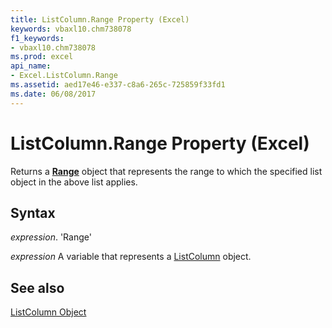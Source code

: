 ```yaml
---
title: ListColumn.Range Property (Excel)
keywords: vbaxl10.chm738078
f1_keywords:
- vbaxl10.chm738078
ms.prod: excel
api_name:
- Excel.ListColumn.Range
ms.assetid: aed17e46-e337-c8a6-265c-725859f33fd1
ms.date: 06/08/2017
---
```



# ListColumn.Range Property (Excel)

Returns a  **[Range](Excel.Range(objec).md)** object that represents the range to which the specified list object in the above list applies.


## Syntax

 _expression_. 'Range'

 _expression_ A variable that represents a [ListColumn](./Excel.ListColumn.md) object.


## See also


[ListColumn Object](Excel.ListColumn.md)

